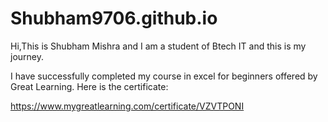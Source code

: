 # Shubham9706.github.io

Hi,This is Shubham Mishra and I am a student of Btech IT and this is my journey.



I have successfully completed my course in excel for beginners offered by Great Learning.
Here is the certificate:

https://www.mygreatlearning.com/certificate/VZVTPONI